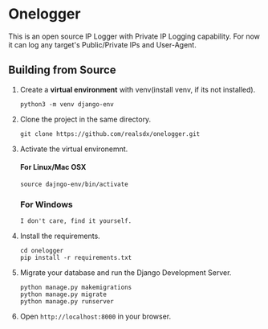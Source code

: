 # Onelogger
This is an open source IP Logger with Private IP Logging capability.
For now it can log any target's Public/Private IPs and User-Agent. 

## Building from Source

1. Create a **virtual environment** with venv(install venv, if its not installed).

    ```
    python3 -m venv django-env

    ```

2. Clone the project in the same directory.

    ```
    git clone https://github.com/realsdx/onelogger.git

    ```

3. Activate the virtual environemnt.

    #### For Linux/Mac OSX   
    ```
    source dajngo-env/bin/activate

    ```
    ### For Windows
    `I don't care, find it yourself.`

4. Install the requirements.

    ```
    cd onelogger
    pip install -r requirements.txt

    ```


7.  Migrate your database and run the Django Development Server.

    ```
    python manage.py makemigrations
    python manage.py migrate
    python manage.py runserver

    ```

8. Open `http://localhost:8000` in your browser.


